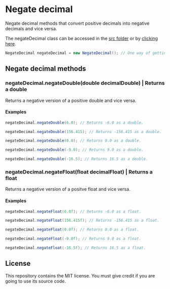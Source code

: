 # Negate decimal

Negate decimal methods that convert positive decimals into negative decimals and vice versa.

The negateDecimal class can be accessed in the [src folder](src) or by [clicking here](src/NegateDecimal.java).

```Java
NegateDecimal negateDecimal = new NegateDecimal(); // One way of getting the negateDecimal class.
```

## Negate decimal methods

### negateDecimal.negateDouble(double decimalDouble) | Returns a double

Returns a negative version of a positive double and vice versa.

#### Examples

```Java
negateDecimal.negateDouble(6.0); // Returns -6.0 as a double.
```

```Java
negateDecimal.negateDouble(156.415); // Returns -156.415 as a double.
```

```Java
negateDecimal.negateDouble(0.0); // Returns 0.0 as a double.
```

```Java
negateDecimal.negateDouble(-9.0); // Returns 9.0 as a double.
```

```Java
negateDecimal.negateDouble(-16.5); // Returns 16.5 as a double.
```

### negateDecimal.negateFloat(float decimalFloat) | Returns a float

Returns a negative version of a positve float and vice versa.

#### Examples <!-- markdownlint-disable-line MD024 -->

```Java
negateDecimal.negateFloat(6.0f); // Returns -6.0 as a float.
```

```Java
negateDecimal.negateFloat(156.415f); // Returns -156.415 as a float.
```

```Java
negateDecimal.negateFloat(0.0f); // Returns 0.0 as a float.
```

```Java
negateDecimal.negateFloat(-9.0f); // Returns 9.0 as a float.
```

```Java
negateDecimal.negateFloat(-16.5f); // Returns 16.5 as a float.
```

## License

This repository contains the MIT license. You must give credit if you are going to use its source code.
